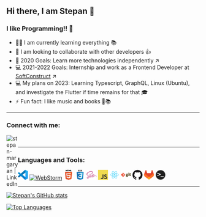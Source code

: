 ## Hi there, I am Stepan 👋

### I like Programming!! 🙂

-   🧑‍💻 I am currently learning everything 📚
-   🤝 I am looking to collaborate with other developers 👍
-   🥅 2020 Goals: Learn more technologies independently ↗️
-   💻 2021-2022 Goals: Internship and work as a Frontend Developer at <a target="_blank" rel="noopener noreferrer" href="https://www.softconstruct.com/">SoftConstruct</a> ↗️
-   💻 My plans on 2023: Learning Typescript, GraphQL, Linux (Ubuntu), and investigate the Flutter if time remains for that 🎓
-   ⚡ Fun fact: I like music and books 🎼📚

---

### Connect with me:

[<img align="left" alt="stepan-margaryan | LinkedIn" title="LinkedIn" width="30px" src="https://brand.linkedin.com/content/dam/me/business/en-us/amp/brand-site/v2/bg/LI-Bug.svg.original.svg" />][linkedin]

<br />

---

### Languages and Tools:

[<img alt="Visual-Studio-Code" title="Visual Studio Code" width="26px" src="https://raw.githubusercontent.com/github/explore/80688e429a7d4ef2fca1e82350fe8e3517d3494d/topics/visual-studio-code/visual-studio-code.png" />][visualstudiocode]
[<img alt="WebStorm" title="WebStorm" width="26px" src="https://resources.jetbrains.com/storage/products/company/brand/logos/WebStorm_icon.png" />][jetbrains]
[<img alt="HTML" title="HTML" width="26px" src="https://raw.githubusercontent.com/github/explore/80688e429a7d4ef2fca1e82350fe8e3517d3494d/topics/html/html.png" />][html]
[<img alt="CSS" title="CSS" width="26px" src="https://raw.githubusercontent.com/github/explore/80688e429a7d4ef2fca1e82350fe8e3517d3494d/topics/css/css.png" />][css]
[<img alt="Sass" title="Sass" width="26px" src="https://raw.githubusercontent.com/github/explore/80688e429a7d4ef2fca1e82350fe8e3517d3494d/topics/sass/sass.png" />][sass]
[<img alt="JavaScript" title="JavaScript" width="26px" src="https://raw.githubusercontent.com/github/explore/80688e429a7d4ef2fca1e82350fe8e3517d3494d/topics/javascript/javascript.png" />][javascript]
[<img alt="ReactJS" title="ReactJS" width="26px" src="https://raw.githubusercontent.com/github/explore/80688e429a7d4ef2fca1e82350fe8e3517d3494d/topics/react/react.png" />][reactjs]
[<img alt="Git" title="Git" width="26px" src="https://raw.githubusercontent.com/github/explore/80688e429a7d4ef2fca1e82350fe8e3517d3494d/topics/git/git.png" />][git]
[<img alt="GitHub" title="GitHub" width="26px" src="https://raw.githubusercontent.com/github/explore/78df643247d429f6cc873026c0622819ad797942/topics/github/github.png" />][github]
[<img alt="GitLab" title="GitLab" width="26px" src="https://raw.githubusercontent.com/github/explore/3f5c1e7d83bce81b0872ac88d46532515bdc88ef/topics/gitlab/gitlab.png" />][gitlab]
[<img alt="Terminal" title="Terminal" width="26px" src="https://raw.githubusercontent.com/github/explore/80688e429a7d4ef2fca1e82350fe8e3517d3494d/topics/terminal/terminal.png" />][terminal]

---

<p>
<a target="_blank" rel="noopener noreferrer" href="#"><img src="https://github-readme-stats.vercel.app/api?username=margaryanstepan&theme=radical&show_icons=true&count_private=true" alt="Stepan's GitHub stats" data-canonical-src="https://github-readme-stats.vercel.app/api?username=margaryanstepan&theme=radical&show_icons=true&count_private=true" style="max-width:100%;"></a>
</p>
<p>
<a target="_blank" rel="noopener noreferrer" href="#"><img src="https://github-readme-stats.vercel.app/api/top-langs/?username=margaryanstepan&theme=radical&show_icons=true&layout=compact&count_private=true" alt="Top Languages" data-canonical-src="https://github-readme-stats.vercel.app/api/top-langs/?username=margaryanstepan&theme=radical&show_icons=true&layout=compact&count_private=true" style="max-width:100%;"></a>
</p>

[visualstudiocode]: https://github.com/topics/vscode
[jetbrains]: https://github.com/jetbrains
[html]: https://github.com/topics/html
[css]: https://github.com/topics/css
[sass]: https://github.com/topics/sass
[javascript]: https://github.com/topics/javascript
[reactjs]: https://github.com/topics/react
[git]: https://github.com/topics/git
[github]: https://github.com/topics/github
[gitlab]: https://github.com/topics/gitlab
[terminal]: https://github.com/topics/terminal
[linkedin]: https://linkedin.com/in/stepan-margaryan-234b49208
